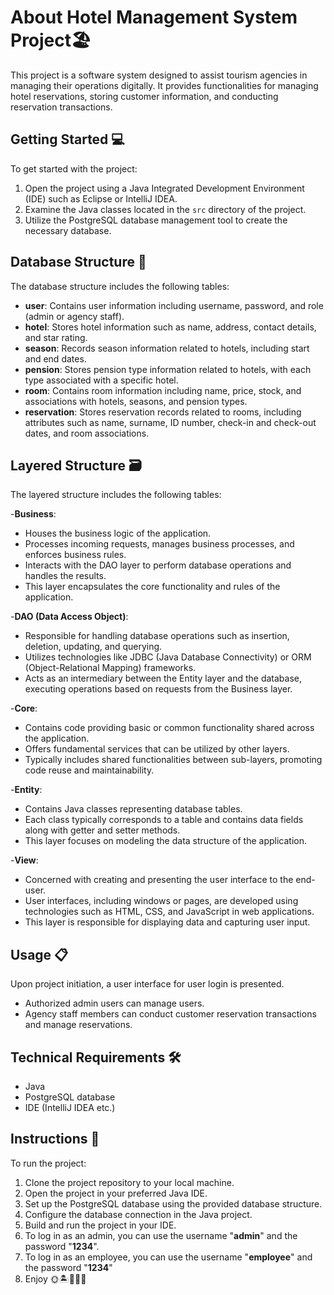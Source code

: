 # About Hotel Management System Project🏖️


This project is a software system designed to assist tourism agencies in managing their operations digitally. It provides functionalities for managing hotel reservations, storing customer information, and conducting reservation transactions.

## Getting Started 💻

To get started with the project:

1. Open the project using a Java Integrated Development Environment (IDE) such as Eclipse or IntelliJ IDEA.
2. Examine the Java classes located in the `src` directory of the project.
3. Utilize the PostgreSQL database management tool to create the necessary database.

## Database Structure 📁

The database structure includes the following tables:

- **user**: Contains user information including username, password, and role (admin or agency staff).
- **hotel**: Stores hotel information such as name, address, contact details, and star rating.
- **season**: Records season information related to hotels, including start and end dates.
- **pension**: Stores pension type information related to hotels, with each type associated with a specific hotel.
- **room**: Contains room information including name, price, stock, and associations with hotels, seasons, and pension types.
- **reservation**: Stores reservation records related to rooms, including attributes such as name, surname, ID number, check-in and check-out dates, and room associations.

## Layered Structure 🗃️

The layered structure includes the following tables:

-**Business**:

* Houses the business logic of the application.
* Processes incoming requests, manages business processes, and enforces business rules.
* Interacts with the DAO layer to perform database operations and handles the results.
* This layer encapsulates the core functionality and rules of the application.

-**DAO (Data Access Object)**: 

* Responsible for handling database operations such as insertion, deletion, updating, and querying.
* Utilizes technologies like JDBC (Java Database Connectivity) or ORM (Object-Relational Mapping) frameworks.
* Acts as an intermediary between the Entity layer and the database, executing operations based on requests from the Business layer.

-**Core**:

* Contains code providing basic or common functionality shared across the application.
* Offers fundamental services that can be utilized by other layers.
* Typically includes shared functionalities between sub-layers, promoting code reuse and maintainability.

-**Entity**: 

* Contains Java classes representing database tables.
* Each class typically corresponds to a table and contains data fields along with getter and setter methods.
* This layer focuses on modeling the data structure of the application.

-**View**:

* Concerned with creating and presenting the user interface to the end-user.
* User interfaces, including windows or pages, are developed using technologies such as HTML, CSS, and JavaScript in web applications.
* This layer is responsible for displaying data and capturing user input.


## Usage 📋

Upon project initiation, a user interface for user login is presented.

- Authorized admin users can manage users.
- Agency staff members can conduct customer reservation transactions and manage reservations.

## Technical Requirements 🛠️

- Java
- PostgreSQL database
- IDE (IntelliJ IDEA etc.)

## Instructions 📝

To run the project:

1. Clone the project repository to your local machine.
2. Open the project in your preferred Java IDE.
3. Set up the PostgreSQL database using the provided database structure.
4. Configure the database connection in the Java project.
5. Build and run the project in your IDE.
6. To log in as an admin, you can use the username "**admin**" and the password "**1234**".
7.  To log in as an employee, you can use the username "**employee**" and the password "**1234**"
8. Enjoy 🌞🏝️🌸🌞🌅
 


